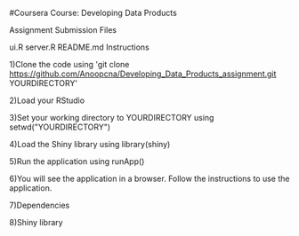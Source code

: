 #Coursera Course: Developing Data Products

Assignment Submission Files

ui.R
server.R
README.md
Instructions

1)Clone the code using 'git clone https://github.com/Anoopcna/Developing_Data_Products_assignment.git YOURDIRECTORY'

2)Load your RStudio

3)Set your working directory to YOURDIRECTORY using setwd("YOURDIRECTORY")

4)Load the Shiny library using library(shiny)

5)Run the application using runApp()

6)You will see the application in a browser. Follow the instructions to use the application.

7)Dependencies

8)Shiny library